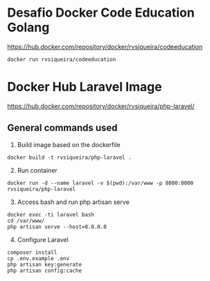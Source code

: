 
# Desafio Docker Code Education Golang

https://hub.docker.com/repository/docker/rvsiqueira/codeeducation
```
docker run rvsiqueira/codeeducation
```

# Docker Hub Laravel Image
https://hub.docker.com/repository/docker/rvsiqueira/php-laravel/ 


## General commands used
1. Build image based on the dockerfile
```
docker build -t rvsiqueira/php-laravel .
```
2. Run container
```
docker run -d --name laravel -v $(pwd):/var/www -p 8000:8000 rvsiqueira/php-laravel
```

3. Access bash and run php artisan serve
```
docker exec -ti laravel bash
cd /var/www/
php artisan serve --host=0.0.0.0
```

4. Configure Laravel
```
composer install
cp .env.example .env
php artisan key:generate
php artisan config:cache
```

